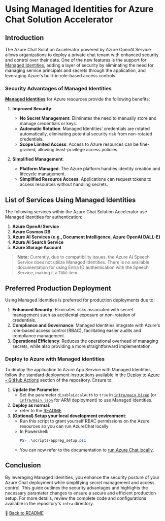 # Using Managed Identities for Azure Chat Solution Accelerator

## Introduction

The Azure Chat Solution Accelerator powered by Azure OpenAI Service allows organizations to deploy a private chat tenant with enhanced security and control over their data. One of the new features is the support for [Managed Identities](https://learn.microsoft.com/en-us/entra/identity/managed-identities-azure-resources/overview), adding a layer of security by eliminating the need for managing service principals and secrets through the application, and leveraging Azure's built-in role-based access controls.

### Security Advantages of Managed Identities

[**Managed Identities**](https://learn.microsoft.com/en-us/entra/identity/managed-identities-azure-resources/overview) for Azure resources provide the following benefits:

1. **Improved Security**:

   - **No Secret Management**: Eliminates the need to manually store and manage credentials or keys.
   - **Automatic Rotation**: Managed Identities’ credentials are rotated automatically, eliminating potential security risk from non-rotated credentials.
   - **Scope Limited Access**: Access to Azure resources can be fine-grained, allowing least-privilege access policies.

2. **Simplified Management**:
   - **Platform Managed**: The Azure platform handles identity creation and lifecycle management.
   - **Simplified Resource Access**: Applications can request tokens to access resources without handling secrets.

## List of Services Using Managed Identities

The following services within the Azure Chat Solution Accelerator use Managed Identities for authentication:

1. **Azure OpenAI Service**
2. **Azure Cosmos DB**
3. **Azure AI Services (e.g., Document Intelligence, Azure OpenAI DALL-E)**
4. **Azure AI Search Service**
5. **Azure Storage Account**

> **Note:** Currently, due to compatibility issues, the Azure AI Speech Service does not utilize Managed Identities. There is no available documentation for using Entra ID authentication with the Speech Service, making it a `TODO` item.

## Preferred Production Deployment

Using Managed Identities is preferred for production deployments due to:

1. **Enhanced Security**: Eliminates risks associated with secret management such as accidental exposure or non-rotation of credentials.
2. **Compliance and Governance**: Managed Identities integrate with Azure's role-based access control (RBAC), facilitating easier audits and compliance management.
3. **Operational Efficiency**: Reduces the operational overhead of managing secrets, while also providing a more straightforward implementation.

### Deploy to Azure with Managed Identities

To deploy the application to Azure App Service with Managed Identities, follow the standard deployment instructions available in the [Deploy to Azure - GitHub Actions](https://github.com/microsoft/azurechat) section of the repository. Ensure to:

1. **Update the Parameter**:
   - Set the parameter `disableLocalAuth` to `true` in [`infra/main.bicep`](/infra/main.bicep) (or [`infra/main.json`](/infra/main.json) for ARM deployment) to use Managed Identities.
2. **Deploy as normal**:
   - refer to the [README](../README.md)
3. **(Optional) Setup your local development environment**:
   - Run this script to grant yourself RBAC permissions on the Azure resources so you can run AzureChat locally
   - In Powershell:
     ```powershell
     PS> .\scripts\appreg_setup.ps1
     ```
   - You can now refer to the documentation to [run Azure Chat locally](2-run-locally.md).

## Conclusion

By leveraging Managed Identities, you enhance the security posture of your Azure Chat deployment while simplifying secret management and access control. This guide outlines the security advantages and highlights the necessary parameter changes to ensure a secure and efficient production setup. For more details, review the complete code and configurations available in the repository's `infra` directory.

🏁 [Back to README](../README.md)
